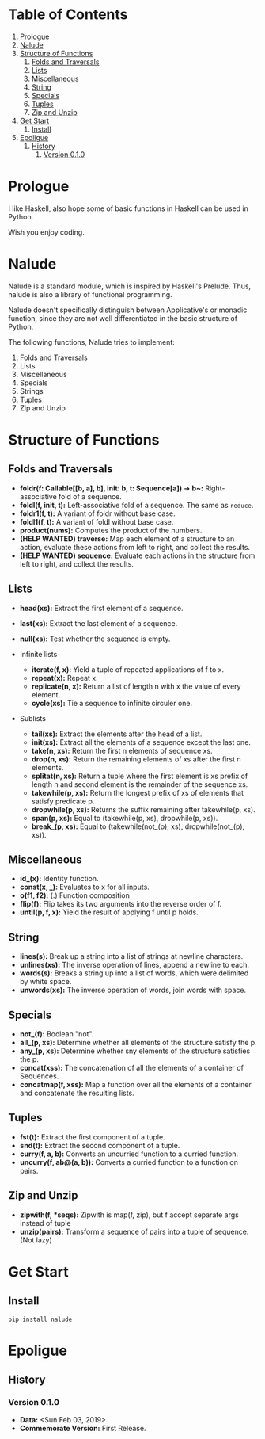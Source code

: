 # Table of Contents

1.  [Prologue](#orga84d1af)
2.  [Nalude](#org575d1ba)
3.  [Structure of Functions](#org98ca3a9)
    1.  [Folds and Traversals](#orgcdf0e4c)
    2.  [Lists](#org40096a0)
    3.  [Miscellaneous](#org0dd692c)
    4.  [String](#org0e42850)
    5.  [Specials](#org6b5065f)
    6.  [Tuples](#org495bc2b)
    7.  [Zip and Unzip](#orgc44f5b8)
4.  [Get Start](#orgf70ecde)
    1.  [Install](#orge328661)
5.  [Epoligue](#orge1161f8)
    1.  [History](#org79a6064)
        1.  [Version 0.1.0](#org81e5864)



<a id="orga84d1af"></a>

# Prologue

I like Haskell, also hope some of basic functions in Haskell can be used in Python.

Wish you enjoy coding.


<a id="org575d1ba"></a>

# Nalude

Nalude is a standard module, which is inspired by Haskell's Prelude.  Thus, nalude is also a
library of functional programming.

Nalude doesn't specifically distinguish between Applicative's or monadic function, since they are
not well differentiated in the basic structure of Python.

The following functions, Nalude tries to implement:

1.  Folds and Traversals
2.  Lists
3.  Miscellaneous
4.  Specials
5.  Strings
6.  Tuples
7.  Zip and Unzip


<a id="org98ca3a9"></a>

# Structure of Functions


<a id="orgcdf0e4c"></a>

## Folds and Traversals

-   **foldr(f: Callable[[b, a], b], init: b, t: Sequence[a]) -> b~:** Right-associative fold of a
    sequence.
-   **foldl(f, init, t):** Left-associative fold of a sequence.  The same as `reduce`.
-   **foldr1(f, t):** A variant of foldr without base case.
-   **foldl1(f, t):** A variant of foldl without base case.
-   **product(nums):** Computes the product of the numbers.
-   **(HELP WANTED) traverse:** Map each element of a structure to an action, evaluate these actions from left
    to right, and collect the results.
-   **(HELP WANTED) sequence:** Evaluate each actions in the structure from left to right, and collect the
    results.


<a id="org40096a0"></a>

## Lists

-   **head(xs):** Extract the first element of a sequence.
-   **last(xs):** Extract the last element of a sequence.
-   **null(xs):** Test whether the sequence is empty.
-   Infinite lists
    -   **iterate(f, x):** Yield a tuple of repeated applications of f to x.
    -   **repeat(x):** Repeat x.
    -   **replicate(n, x):** Return a list of length n with x the value of every element.
    -   **cycle(xs):** Tie a sequence to infinite circuler one.

-   Sublists
    -   **tail(xs):** Extract the elements after the head of a list.
    -   **init(xs):** Extract all the elements of a sequence except the last one.
    -   **take(n, xs):** Return the first n elements of sequence xs.
    -   **drop(n, xs):** Return the remaining elements of xs after the first n elements.
    -   **splitat(n, xs):** Return a tuple where the first element is xs prefix of length n and
        second element is the remainder of the sequence xs.
    -   **takewhile(p, xs):** Return the longest prefix of xs of elements that satisfy predicate p.
    -   **dropwhile(p, xs):** Returns the suffix remaining after takewhile(p, xs).
    -   **span(p, xs):** Equal to (takewhile(p, xs), dropwhile(p, xs)).
    -   **break\_(p, xs):** Equal to (takewhile(not\_(p), xs), dropwhile(not\_(p), xs)).


<a id="org0dd692c"></a>

## Miscellaneous

-   **id\_(x):** Identity function.
-   **const(x, \_):** Evaluates to x for all inputs.
-   **o(f1, f2):** (.) Function composition
-   **flip(f):** Flip takes its two arguments into the reverse order of f.
-   **until(p, f, x):** Yield the result of applying f until p holds.


<a id="org0e42850"></a>

## String

-   **lines(s):** Break up a string into a list of strings at newline characters.
-   **unlines(xs):** The inverse operation of lines, append a newline to each.
-   **words(s):** Breaks a string up into a list of words, which were delimited by white space.
-   **unwords(xs):** The inverse operation of words, join words with space.


<a id="org6b5065f"></a>

## Specials

-   **not\_(f):** Boolean "not".
-   **all\_(p, xs):** Determine whether all elements of the structure satisfy the p.
-   **any\_(p, xs):** Determine whether sny elements of the structure satisfies the p.
-   **concat(xss):** The concatenation of all the elements of a container of Sequences.
-   **concatmap(f, xss):** Map a function over all the elements of a container and concatenate the
    resulting lists.


<a id="org495bc2b"></a>

## Tuples

-   **fst(t):** Extract the first component of a tuple.
-   **snd(t):** Extract the second component of a tuple.
-   **curry(f, a, b):** Converts an uncurried function to a curried function.
-   **uncurry(f, ab@(a, b)):** Converts a curried function to a function on pairs.


<a id="orgc44f5b8"></a>

## Zip and Unzip

-   **zipwith(f, \*seqs):** Zipwith is map(f, zip), but f accept separate args instead of tuple
-   **unzip(pairs):** Transform a sequence of pairs into a tuple of sequence. (Not lazy)


<a id="orgf70ecde"></a>

# Get Start


<a id="orge328661"></a>

## Install

    pip install nalude


<a id="orge1161f8"></a>

# Epoligue


<a id="org79a6064"></a>

## History


<a id="org81e5864"></a>

### Version 0.1.0

-   **Data:** <span class="timestamp-wrapper"><span class="timestamp">&lt;Sun Feb 03, 2019&gt;</span></span>
-   **Commemorate Version:** First Release.
